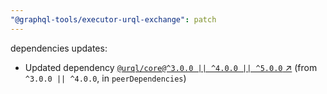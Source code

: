 ```yaml
---
"@graphql-tools/executor-urql-exchange": patch
---
```

dependencies updates:
  - Updated dependency [`@urql/core@^3.0.0 || ^4.0.0 || ^5.0.0` ↗︎](https://www.npmjs.com/package/@urql/core/v/3.0.0) (from `^3.0.0 || ^4.0.0`, in `peerDependencies`)
